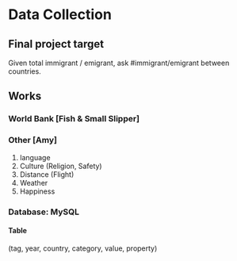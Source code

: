 # Data Collection

## Final project target
Given total immigrant / emigrant, ask #immigrant/emigrant between countries.

## Works

### World Bank [Fish & Small Slipper]

### Other [Amy]
1. language
2. Culture (Religion, Safety)
3. Distance (Flight)
4. Weather
5. Happiness

### Database: MySQL

#### Table
(tag, year, country, category, value, property)



